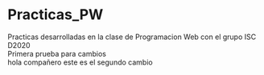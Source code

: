 # Practicas_PW
Practicas desarrolladas en la clase de Programacion Web con el grupo ISC D2020  
Primera prueba para cambios  
hola compañero este es  el segundo cambio 


